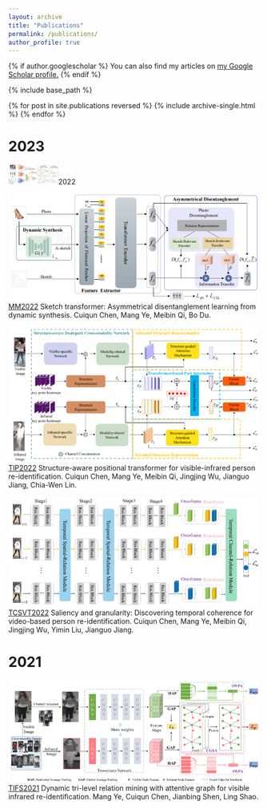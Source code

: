 ```yaml
---
layout: archive
title: "Publications"
permalink: /publications/
author_profile: true
---
```


{% if author.googlescholar %}
  You can also find my articles on <u><a href="{{author.googlescholar}}">my Google Scholar profile</a>.</u>
{% endif %}

{% include base_path %}

{% for post in site.publications reversed %}
  {% include archive-single.html %}
{% endfor %}


2023
===

<p>
<img src="https://github.com/ccq195/ccq195.github.io/blob/master/images/cvpr2023.png" width="100" align="left />
[CVPR2023](https://openaccess.thecvf.com/content/CVPR2023/papers/Chen_Towards_Modality-Agnostic_Person_Re-Identification_With_Descriptive_Query_CVPR_2023_paper.pdf) Towards Modality-Agnostic Person Re-Identification With Descriptive Query. Cuiqun Chen, Mang Ye, Ding Jiang.
</p>

2022
===
![](https://github.com/ccq195/ccq195.github.io/blob/master/images/mm2022.png) [MM2022](https://dl.acm.org/doi/abs/10.1145/3503161.3547993) Sketch transformer: Asymmetrical disentanglement learning from dynamic synthesis. Cuiqun Chen, Mang Ye, Meibin Qi, Bo Du.

![](https://github.com/ccq195/ccq195.github.io/blob/master/images/tip2022.png) [TIP2022](https://ieeexplore.ieee.org/abstract/document/9725265) Structure-aware positional transformer for visible-infrared person re-identification. Cuiqun Chen, Mang Ye, Meibin Qi, Jingjing Wu, Jianguo Jiang, Chia-Wen Lin.

![](https://github.com/ccq195/ccq195.github.io/blob/master/images/tcsvt2022.png) [TCSVT2022](https://ieeexplore.ieee.org/abstract/document/9729212) Saliency and granularity: Discovering temporal coherence for video-based person re-identification. Cuiqun Chen, Mang Ye, Meibin Qi, Jingjing Wu, Yimin Liu, Jianguo Jiang.

2021
===
![](https://github.com/ccq195/ccq195.github.io/blob/master/images/tifs2021.png) [TIFS2021](https://ieeexplore.ieee.org/abstract/document/9665382) Dynamic tri-level relation mining with attentive graph for visible infrared re-identification. Mang Ye, Cuiqun Chen, Jianbing Shen, Ling Shao.
